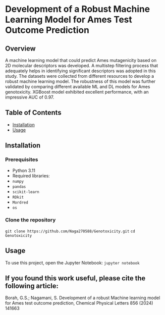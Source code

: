 # Development of a Robust Machine Learning Model for Ames Test Outcome Prediction
## Overview
A machine learning model that could predict Ames mutagenicity based on 2D molecular descriptors was developed. A multistep filtering process that adequately helps in identifying significant descriptors was adopted in this study. The datasets were collected from different resources to develop a robust machine learning model. The robustness of this model was further validated by comparing different available ML and DL models for Ames genotoxicity. XGBoost model exhibited excellent performance, with an impressive AUC of 0.97.

## Table of Contents
- [Installation](#installation)
- [Usage](#usage)

## Installation
### Prerequisites
- Python 3.11
- Required libraries:
- `numpy`
- `pandas`
- `scikit-learn`
- `RDkit`
- `Mordred`
- `os`

### Clone the repository
`git clone https://github.com/Naga270588/Genotoxicity.git`
`cd Genotoxicity`

## Usage
To use this project, open the Jupyter Notebook: `jupyter notebook`

## If you found this work useful, please cite the following article:
Borah, G.S.; Nagamani, S. Development of a robust Machine learning model for Ames test outcome prediction, Chemical Physical Letters 856 (2024) 141663

